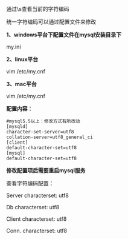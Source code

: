 通过\s查看当前的字符编码

统一字符编码可以通过配置文件来修改

**1、windows平台下配置文件在mysql安装目录下**

my.ini



**2、linux平台**

vim /etc/my.cnf



**3、mac平台**

vim /etc/my.cnf



**配置内容：**

```
#mysql5.5以上：修改方式有所改动
[mysqld]
character-set-server=utf8
collation-server=utf8_general_ci
[client]
default-character-set=utf8
[mysql]
default-character-set=utf8
```



**修改配置项后需要重启mysql服务**

查看字符编码配置：

Server characterset:	utf8

Db     characterset:	utf8

Client characterset:	utf8

Conn.  characterset:	utf8